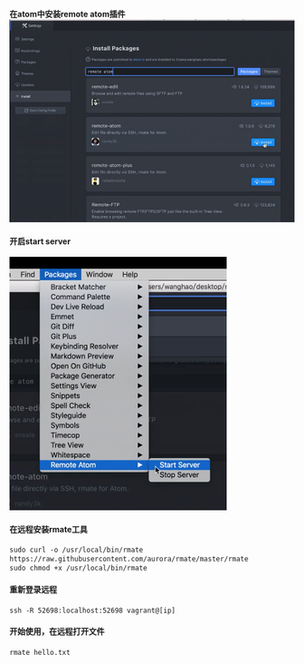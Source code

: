 #### 在atom中安装remote atom插件![](/assets/isdmport.png)

#### 开启start server

![](/assets/asdfimport.png)

#### 在远程安装rmate工具

```
sudo curl -o /usr/local/bin/rmate  https://raw.githubusercontent.com/aurora/rmate/master/rmate
sudo chmod +x /usr/local/bin/rmate
```

#### 重新登录远程

```
ssh -R 52698:localhost:52698 vagrant@[ip]
```

#### 开始使用，在远程打开文件

```
rmate hello.txt
```



